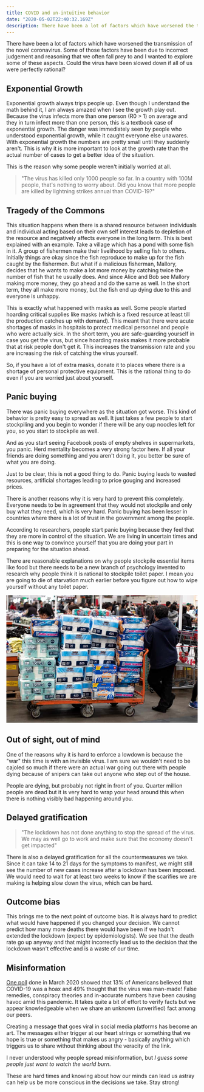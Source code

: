 ```yaml
---
title: COVID and un-intuitive behavior
date: "2020-05-02T22:40:32.169Z"
description: There have been a lot of factors which have worsened the transmission of the novel coronavirus. Some of those factors have been due to incorrect judgement and reasoning that we often fall prey to and I wanted to explore some of these aspects.
---
```


There have been a lot of factors which have worsened the transmission of the novel coronavirus. Some of those factors have been due to incorrect judgement and reasoning that we often fall prey to and I wanted to explore some of these aspects. Could the virus have been slowed down if all of us were perfectly rational?

## Exponential Growth

Exponential growth always trips people up. Even though I understand the math behind it, I am always amazed when I see the growth play out. Because the virus infects more than one person (R0 > 1) on average and they in turn infect more than one person, this is a textbook case of exponential growth. The danger was immediately seen by people who understood exponential growth, while it caught everyone else unawares. With exponential growth the numbers are pretty small until they suddenly aren't. This is why it is more important to look at the growth rate than the actual number of cases to get a better idea of the situation.

This is the reason why some people weren't initially worried at all.

> "The virus has killed only 1000 people so far. In a country with 100M people, that's nothing to worry about. Did you know that more people are killed by lightning strikes annual than COVID-19?"

## Tragedy of the Commons

This situation happens when there is a shared resource between individuals and individual acting based on their own self interest leads to depletion of the resource and negatively affects everyone in the long term. This is best explained with an example. Take a village which has a pond with some fish in it. A group of fishermen make their livelihood by selling fish to others. Initially things are okay since the fish reproduce to make up for the fish caught by the fishermen. But what if a malicious fisherman, Mallory, decides that he wants to make a lot more money by catching twice the number of fish that he usually does. And since Alice and Bob see Mallory making more money, they go ahead and do the same as well. In the short term, they all make more money, but the fish end up dying due to this and everyone is unhappy.

This is exactly what happened with masks as well. Some people started hoarding critical supplies like masks (which is a fixed resource at least till the production catches up with demand). This meant that there were acute shortages of masks in hospitals to protect medical personnel and people who were actually sick. In the short term, you are safe-guarding yourself in case you get the virus, but since hoarding masks makes it more probable that at risk people don't get it. This increases the transmission rate and you are increasing the risk of catching the virus yourself.

So, if you have a lot of extra masks, donate it to places where there is a shortage of personal protective equipment. This is the rational thing to do even if you are worried just about yourself.

## Panic buying

There was panic buying everywhere as the situation got worse. This kind of behavior is pretty easy to spread as well. It just takes a few people to start stockpiling and you begin to wonder if there will be any cup noodles left for you, so you start to stockpile as well.

And as you start seeing Facebook posts of empty shelves in supermarkets, you panic. Herd mentality becomes a very strong factor here. If all your friends are doing something and you aren't doing it, you better be sure of what you are doing.

Just to be clear, this is not a good thing to do. Panic buying leads to wasted resources, artificial shortages leading to price gouging and increased prices.

There is another reasons why it is very hard to prevent this completely. Everyone needs to be in agreement that they would not stockpile and only buy what they need, which is very hard. Panic buying has been lesser in countries where there is a lot of trust in the government among the people.

According to researchers, people start panic buying because they feel that they are more in control of the situation. We are living in uncertain times and this is one way to convince yourself that you are doing your part in preparing for the situation ahead.

There are reasonable explanations on why people stockpile essential items like food but there needs to be a new branch of psychology invented to research why people think it is rational to stockpile toilet paper. I mean you are going to die of starvation much earlier before you figure out how to wipe yourself without any toilet paper.

![Toilet paper](./toilet-paper.jpg)

## Out of sight, out of mind

One of the reasons why it is hard to enforce a lowdown is because the "war" this time is with an invisible virus. I am sure we wouldn't need to be cajoled so much if there were an actual war going out there with people dying because of snipers can take out anyone who step out of the house.

People are dying, but probably not right in front of you. Quarter million people are dead but it is very hard to wrap your head around this when there is nothing visibly bad happening around you.

## Delayed gratification

> "The lockdown has not done anything to stop the spread of the virus. We may as well go to work and make sure that the economy doesn't get impacted"

There is also a delayed gratification for all the countermeasures we take. Since it can take 14 to 21 days for the symptoms to manifest, we might still see the number of new cases increase after a lockdown has been imposed. We would need to wait for at least two weeks to know if the scarifies we are making is helping slow down the virus, which can be hard.

## Outcome bias

This brings me to the next point of outcome bias. It is always hard to predict what would have happened if you changed your decision. We cannot predict how many more deaths there would have been if we hadn't extended the lockdown (expect by epidemiologists). We see that the death rate go up anyway and that might incorrectly lead us to the decision that the lockdown wasn't effective and is a waste of our time.

## Misinformation

[One poll](https://docs.cdn.yougov.com/1ghnpqhhpu/econToplines.pdf) done in March 2020 showed that 13% of Americans believed that COVID-19 was a hoax and 49% thought that the virus was man-made! False remedies, conspiracy theories and in-accurate numbers have been causing havoc amid this pandemic. It takes quite a bit of effort to verify facts but we appear knowledgeable when we share an unknown (unverified) fact among our peers.

Creating a message that goes viral in social media platforms has become an art. The messages either trigger at our heart strings or something that we hope is true or something that makes us angry - basically anything which triggers us to share without thinking about the veracity of the link.

I never understood why people spread misinformation, but _I guess some people just want to watch the world burn_.

These are hard times and knowing about how our minds can lead us astray can help us be more conscious in the decisions we take. Stay strong!
